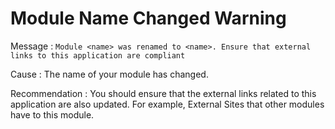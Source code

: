 # Module Name Changed Warning

Message : `Module <name> was renamed to <name>. Ensure that external links to this application are compliant`

Cause : The name of your module has changed.

Recommendation : You should ensure that the external links related to this application are also updated. For example, External Sites that other modules have to this module.

